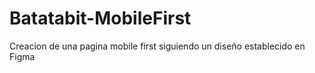 # Batatabit-MobileFirst
Creacion de una pagina mobile first siguiendo un diseño establecido en Figma
